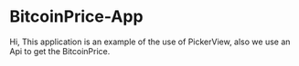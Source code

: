 # BitcoinPrice-App
Hi, This application is an example of the use of PickerView, also we use an Api to get the BitcoinPrice.
